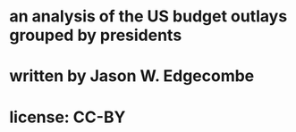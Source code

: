 # an analysis of the US budget outlays grouped by presidents
# written by Jason W. Edgecombe
# license: CC-BY